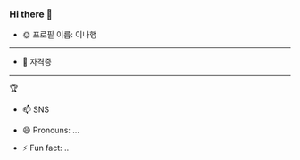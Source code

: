 ### Hi there 👋

- 🌞 프로필
이름: 이나행

---------------------
- 🌱 자격증
- ----------------
🏆
- 📫 SNS

- 😄 Pronouns: ...
- ⚡ Fun fact: ..
